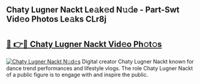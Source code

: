 ## Chaty Lugner Nackt Le𝚊k𝚎d N𝚞𝚍e - Part-Swt Vid𝚎o Photos Le𝚊ks CLr8j

# <h2><a href="http://fb5uaa.evod.top/?m=Chaty+Lugner+Nackt">🔗 👉🔴 Chaty Lugner Nackt Vid𝚎o Ph𝚘t𝚘s</a></h2>

[![Chaty Lugner Nackt N𝚞d𝚎s](https://i.imgur.com/8V9OHl7.gif)](http://fb5uaa.evod.top/?m=Chaty+Lugner+Nackt)
Digital creator Chaty Lugner Nackt known for dance trend performances and lifestyle vlogs. The role Chaty Lugner Nackt of a public figure is to engage with and inspire the public. 
